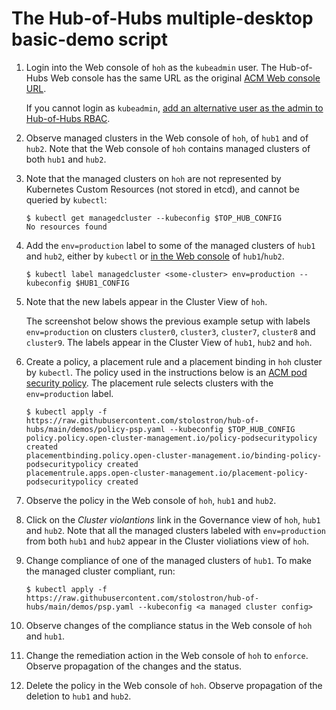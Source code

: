 # The Hub-of-Hubs multiple-desktop basic-demo script

1.  Login into the Web console of `hoh` as the `kubeadmin` user. The Hub-of-Hubs Web console has the same URL as the original [ACM Web console URL](https://access.redhat.com/documentation/en-us/red_hat_advanced_cluster_management_for_kubernetes/2.4/html/web_console/web-console#accessing-your-console).

    If you cannot login as `kubeadmin`, [add an alternative user as the admin to Hub-of-Hubs RBAC](https://github.com/stolostron/hub-of-hubs-rbac#update-role-bindings-or-role-definitions).

1.  Observe managed clusters in the Web console of `hoh`, of `hub1` and of `hub2`.
    Note that the Web console of `hoh` contains managed clusters of both `hub1` and `hub2`.


1.  Note that the managed clusters on `hoh` are not represented by Kubernetes Custom Resources (not stored in etcd), and cannot be queried by `kubectl`:

    ```
    $ kubectl get managedcluster --kubeconfig $TOP_HUB_CONFIG
    No resources found
    ```

1.  Add the `env=production` label to some of the managed clusters of `hub1` and `hub2`, either by `kubectl` or [in the Web console](https://access.redhat.com/documentation/en-us/red_hat_advanced_cluster_management_for_kubernetes/2.4/html/clusters/managing-your-clusters#managing-cluster-labels) of `hub1`/`hub2`.

    ```
    $ kubectl label managedcluster <some-cluster> env=production --kubeconfig $HUB1_CONFIG
    ```

1.  Note that the new labels appear in the Cluster View of `hoh`.

    The screenshot below shows the previous example setup with labels `env=production` on clusters `cluster0`, `cluster3`, `cluster7`, `cluster8` and `cluster9`.
    The labels appear in the Cluster View of `hub1`, `hub2` and `hoh`.


1.  Create a policy, a placement rule and a placement binding in `hoh` cluster by `kubectl`. The policy used in the instructions below is an [ACM pod security policy](https://access.redhat.com/documentation/en-us/red_hat_advanced_cluster_management_for_kubernetes/2.4/html/governance/governance#pod-security-policy). The placement rule selects clusters with the `env=production` label.

    ```
    $ kubectl apply -f https://raw.githubusercontent.com/stolostron/hub-of-hubs/main/demos/policy-psp.yaml --kubeconfig $TOP_HUB_CONFIG
    policy.policy.open-cluster-management.io/policy-podsecuritypolicy created
    placementbinding.policy.open-cluster-management.io/binding-policy-podsecuritypolicy created
    placementrule.apps.open-cluster-management.io/placement-policy-podsecuritypolicy created
    ```

1.  Observe the policy in the Web console of `hoh`, `hub1` and `hub2`.

1.  Click on the _Cluster violantions_ link in the Governance view of `hoh`, `hub1` and `hub2`.
    Note that all the managed clusters labeled with `env=production` from both `hub1` and `hub2` appear in the Cluster violiations view of `hoh`.

1.  Change compliance of one of the managed clusters of `hub1`. To make the managed cluster compliant, run:

    ```
    $ kubectl apply -f https://raw.githubusercontent.com/stolostron/hub-of-hubs/main/demos/psp.yaml --kubeconfig <a managed cluster config>
    ```

1.  Observe changes of the compliance status in the Web console of `hoh` and `hub1`.

1.  Change the remediation action in the Web console of `hoh` to `enforce`. Observe propagation of the changes and the status.

1.  Delete the policy in the Web console of `hoh`. Observe propagation of the deletion to `hub1` and `hub2`.
